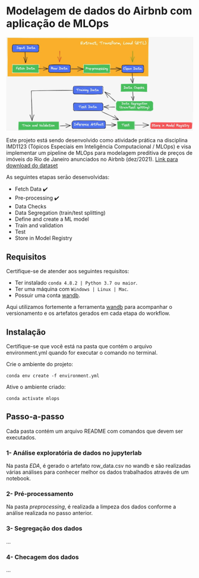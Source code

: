 # Modelagem de dados do Airbnb com aplicação de MLOps

<img src="Images/header.png" alt="mlops pipeline">

Este projeto está sendo desenvolvido como atividade prática na disciplina IMD1123 (Tópicos Especiais em Inteligência Computacional / MLOps) e visa implementar um pipeline de MLOps para modelagem preditiva de preços de imóveis do Rio de Janeiro anunciados no Airbnb (dez/2021). [Link para download do dataset](http://data.insideairbnb.com/brazil/rj/rio-de-janeiro/2021-12-24/data/listings.csv.gz)

As seguintes etapas serāo desenvolvidas:
- Fetch Data :heavy_check_mark:
- Pre-processing :heavy_check_mark:
- Data Checks 
- Data Segregation (train/test splitting) 
- Define and create a ML model
- Train and validation
- Test
- Store in Model Registry

## Requisitos

Certifique-se de atender aos seguintes requisitos:

* Ter instalado `conda 4.8.2 | Python 3.7 ou maior`.
* Ter uma máquina com `Windows | Linux | Mac`.
* Possuir uma conta [wandb](https://wandb.ai/site).

Aqui utilizamos fortemente a ferramenta [wandb](https://wandb.ai/site) para acompanhar o versionamento e os artefatos gerados em cada etapa do workflow.


## Instalação

Certifique-se que você está na pasta que contém o arquivo environment.yml quando for executar o comando no terminal.

Crie o ambiente do projeto:
```
conda env create -f environment.yml
```

Ative o ambiente criado:
```
conda activate mlops
```

## Passo-a-passo

Cada pasta contém um arquivo README com comandos que devem ser executados.

### 1- Análise exploratória de dados no jupyterlab

Na pasta *EDA*, é gerado o artefato row_data.csv no wandb e são realizadas várias análises para conhecer melhor os dados trabalhados através de um notebook.

### 2- Pré-processamento

Na pasta *preprocessing*, é realizada a limpeza dos dados conforme a análise realizada no passo anterior.

### 3- Segregação dos dados

...

### 4- Checagem dos dados

...
